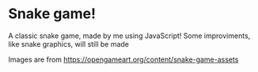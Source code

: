 # Snake game!

A classic snake game, made by me using JavaScript!
Some improviments, like snake graphics, will still be made


Images are from https://opengameart.org/content/snake-game-assets
